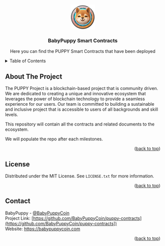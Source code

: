 <a name="readme-top"></a>

<!-- PROJECT LOGO -->
<br />
<div align="center">
  <a href="https://github.com/BabyPuppyCoin/puppy-contracts">
    <img src="images/logo.png" alt="Logo" width="80" height="80">
  </a>

  <h3 align="center">BabyPuppy Smart Contracts</h3>

  <p align="center">
    Here you can find the PUPPY Smart Contracts that have been deployed
  </p>
</div>



<!-- TABLE OF CONTENTS -->
<details>
  <summary>Table of Contents</summary>
  <ol>
    <li><a href="#about-the-project">About The Project</a></li>
    <li><a href="#license">License</a></li>
    <li><a href="#contact">Contact</a></li>
  </ol>
</details>



<!-- ABOUT THE PROJECT -->
## About The Project

The PUPPY Project is a blockchain-based project that is community driven. We are dedicated to creating a unique and innovative ecosystem that leverages the power of blockchain technology to provide a seamless experience for our users. Our team is committed to building a sustainable and inclusive project that is accessible to users of all backgrounds and skill levels.

This repository will contain all the contracts and related documents to the ecosystem. 

We will populate the repo after each milestones.

<p align="right">(<a href="#readme-top">back to top</a>)</p>




<!-- LICENSE -->
## License

Distributed under the MIT License. See `LICENSE.txt` for more information.

<p align="right">(<a href="#readme-top">back to top</a>)</p>



<!-- CONTACT -->
## Contact

BabyPuppy - [@BabyPuppyCoin](https://twitter.com/BabyPuppyCoin)
<br>
Project Link: [https://github.com/BabyPuppyCoin/puppy-contracts](https://github.com/BabyPuppyCoin/puppy-contracts])
<br>
Website: https://babypuppycoin.com

<p align="right">(<a href="#readme-top">back to top</a>)</p>
